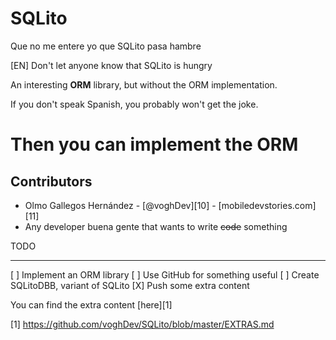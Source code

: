 # SQLito
Que no me entere yo que SQLito pasa hambre

[EN] Don't let anyone know that SQLito is hungry

An interesting **ORM** library, but without the ORM implementation.

If you don't speak Spanish, you probably won't get the joke.

# Then you can implement the ORM

Contributors
------------

* Olmo Gallegos Hernández - [@voghDev][10] - [mobiledevstories.com][11]
* Any developer buena gente that wants to write ~~code~~ something

TODO
____

[ ] Implement an ORM library
[ ] Use GitHub for something useful
[ ] Create SQLitoDBB, variant of SQLito
[X] Push some extra content

You can find the extra content [here][1]

[1] https://github.com/voghDev/SQLito/blob/master/EXTRAS.md